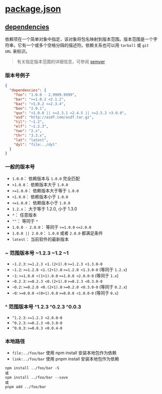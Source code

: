 # [package.json](https://docs.npmjs.com/cli/v9/configuring-npm/package-json)

## [dependencies](https://docs.npmjs.com/cli/v9/configuring-npm/package-json#dependencies)

依赖项在一个简单对象中指定，该对象将包名映射到版本范围。版本范围是一个字符串，它有一个或多个空格分隔的描述符。依赖关系也可以用 `tarball` 或 `git URL` 来标识。

> 有关指定版本范围的详细信息，可参阅 [semver](https://github.com/npm/node-semver#versions)

### 版本号例子

``` json
{
  "dependencies": {
    "foo": "1.0.0 - 2.9999.9999",
    "bar": ">=1.0.2 <2.1.2",
    "baz": ">1.0.2 <=2.3.4",
    "boo": "2.0.1",
    "qux": "<1.0.0 || >=2.3.1 <2.4.5 || >=2.5.2 <3.0.0",
    "asd": "http://asdf.com/asdf.tar.gz",
    "til": "~1.2",
    "elf": "~1.2.3",
    "two": "2.x",
    "thr": "3.3.x",
    "lat": "latest",
    "dyl": "file:../dyl"
  }
}
```


### 一般的版本号

- `1.0.0`： 依赖版本与 `1.0.0` 完全匹配
- `>1.0.0`： 依赖版本大于 `1.0.0`
- `>=1.0.0`： 依赖版本大于等于 `1.0.0`
- `<1.0.0`： 依赖版本小于 `1.0.0`
- `<=1.0.0`： 依赖版本小于 `1.0.0`
- `1.2.x`： 大于等于 1.2.0, 小于 1.3.0
- `*`： 任意版本
- `""`： 等同于 `*`
- `1.0.0 - 2.0.0`： 等同于 `>=1.0.0` `<=2.0.0`
- `1.0.0 || 2.0.0`： `1.0.0` 或者 `2.0.0` 都满足条件
- `latest`： 当前软件的最新版本

### ~ 范围版本号 ~1.2.3 ~1.2 ~1

- `~1.2.3`: `>=1.2.3 <1.(2+1).0` `>=1.2.3 <1.3.0-0`
- `~1.2`: `>=1.2.0 <1.(2+1).0` `>=1.2.0 <1.3.0-0` (等同于 `1.2.x`)
- `~1`: `>=1.0.0 <(1+1).0.0` `>=1.0.0 <2.0.0-0` (等同于 `1.x`)
- `~0.2.3`: `>=0.2.3 <0.(2+1).0` `>=0.2.3 <0.3.0-0`
- `~0.2`: `>=0.2.0 <0.(2+1).0` `>=0.2.0 <0.3.0-0` (等同于 `0.2.x`)
- `~0`: `>=0.0.0 <(0+1).0.0` `>=0.0.0 <1.0.0-0` (等同于 `0.x`)


### ^ 范围版本号 ^1.2.3 ^0.2.3 ^0.0.3

- `^1.2.3`: `>=1.2.3 <2.0.0-0`
- `^0.2.3`: `>=0.2.3 <0.3.0-0`
- `^0.0.3`: `>=0.0.3 <0.0.4-0`

### 本地路径

- `file:../foo/bar` 使用 npm install 安装本地包作为依赖
- `link:../foo/bar` 使用 pnpm install 安装本地包作为依赖

```
npm install ../foo/bar -S
或
npm install ../foo/bar --save
或
pnpm add ../foo/bar
```

